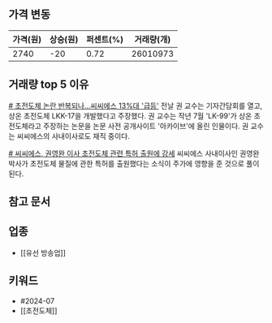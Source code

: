 ## 가격 변동
| 가격(원) | 상승(원) | 퍼센트(%) | 거래량(개)   |
| ----- | ----- | ------ | -------- |
| 2740  | -20   | 0.72   | 26010973 |
## 거래량 top 5 이유
[# 초전도체 논란 반복되나…씨씨에스 13%대 '급등'](https://www.hankyung.com/article/2024072449076)
전날 권 교수는 기자간담회를 열고, 상온 초전도체 LKK-17을 개발했다고 주장했다. 권 교수는 작년 7월 'LK-99'가 상온 초전도체라고 주장하는 논문을 논문 사전 공개사이트 '아카이브'에 올린 인물이다. 권 교수는 씨씨에스의 사내이사로도 재직 중이다.

[# 씨씨에스, 권영완 이사 초전도체 관련 특허 출원에 강세](https://www.newsis.com/view/NISX20240308_0002653406)
씨씨에스 사내이사인 권영완 박사가 초전도체 물질에 관한 특허를 출원했다는 소식이 주가에 영향을 준 것으로 풀이된다.
## 참고 문서
## 업종
- [[유선 방송업]]
## 키워드
- #2024-07 
- [[초전도체]]